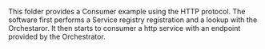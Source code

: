 This folder provides a Consumer example using the HTTP protocol. The software first performs a Service registry registration and a lookup with the Orchestaror.
It then starts to consumer a http service with an endpoint provided by the Orchestrator.
